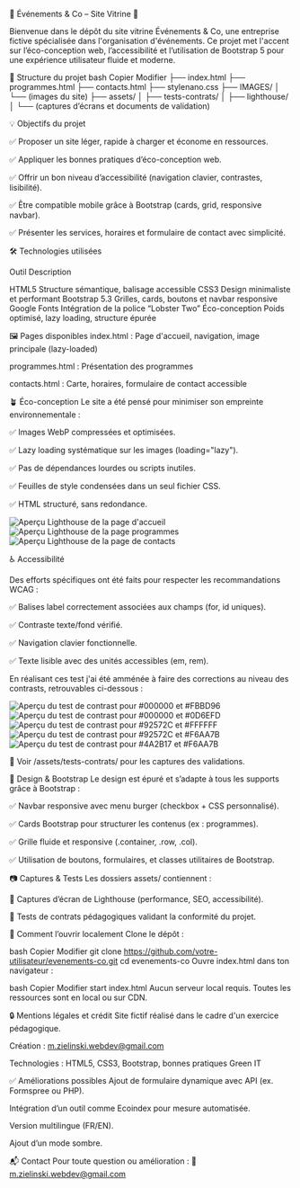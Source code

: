 🌿 Événements & Co – Site Vitrine 🌿

Bienvenue dans le dépôt du site vitrine Événements & Co, une entreprise fictive spécialisée dans l'organisation d'événements.
Ce projet met l'accent sur l’éco-conception web, l’accessibilité et l’utilisation de Bootstrap 5 pour une expérience utilisateur fluide et moderne.

📁 Structure du projet
bash
Copier
Modifier
├── index.html
├── programmes.html
├── contacts.html
├── stylenano.css
├── IMAGES/
│   └── (images du site)
├── assets/
│   ├── tests-contrats/
│   ├── lighthouse/
│   └── (captures d’écrans et documents de validation)


💡 Objectifs du projet

✅ Proposer un site léger, rapide à charger et économe en ressources.

✅ Appliquer les bonnes pratiques d’éco-conception web.

✅ Offrir un bon niveau d’accessibilité (navigation clavier, contrastes, lisibilité).

✅ Être compatible mobile grâce à Bootstrap (cards, grid, responsive navbar).

✅ Présenter les services, horaires et formulaire de contact avec simplicité.


🛠️ Technologies utilisées

Outil	            Description

HTML5	            Structure sémantique, balisage accessible
CSS3	            Design minimaliste et performant
Bootstrap 5.3	    Grilles, cards, boutons et navbar responsive
Google Fonts	    Intégration de la police “Lobster Two”
Éco-conception	    Poids optimisé, lazy loading, structure épurée


🖼️ Pages disponibles
index.html : Page d'accueil, navigation, image principale (lazy-loaded)

programmes.html : Présentation des programmes 

contacts.html : Carte, horaires, formulaire de contact accessible


🪴 Éco-conception
Le site a été pensé pour minimiser son empreinte environnementale :

✅ Images WebP compressées et optimisées.

✅ Lazy loading systématique sur les images (loading="lazy").

✅ Pas de dépendances lourdes ou scripts inutiles.

✅ Feuilles de style condensées dans un seul fichier CSS.

✅ HTML structuré, sans redondance.

![Aperçu Lighthouse de la page d'accueil](./assets/Lighthouse%20index.png)
![Aperçu Lighthouse de la page programmes](./assets/Lighthouse%20programmes.png)
![Aperçu Lighthouse de la page de contacts](./assets/Lighthouse%20contacts.png)


♿ Accessibilité

Des efforts spécifiques ont été faits pour respecter les recommandations WCAG :

✅ Balises label correctement associées aux champs (for, id uniques).

✅ Contraste texte/fond vérifié.

✅ Navigation clavier fonctionnelle.

✅ Texte lisible avec des unités accessibles (em, rem).

En réalisant ces test j'ai été amménée à faire des corrections au niveau des contrasts, retrouvables ci-dessous : 

![Aperçu du test de contrast pour #000000 et #FBBD96 ](./assets/Contrast%20black%20and%20pink%20navbar%20and%20footer.png)
![Aperçu du test de contrast pour #000000 et #0D6EFD](./assets/Contrast%20btn%20programmes.png)
![Aperçu du test de contrast pour #92572C et #FFFFFF](./assets/Contrast%20h2%20fond%20blanc%20correction.png)
![Aperçu du test de contrast pour #92572C et #F6AA7B](./assets/Contrast%20h2%20index%20avant%20correction%20png.png)
![Aperçu du test de contrast pour #4A2B17 et #F6AA7B](./assets/Contrast%20h2%20index%20correction.png)

📎 Voir /assets/tests-contrats/ pour les captures des validations.

🎨 Design & Bootstrap
Le design est épuré et s’adapte à tous les supports grâce à Bootstrap :

✅ Navbar responsive avec menu burger (checkbox + CSS personnalisé).

✅ Cards Bootstrap pour structurer les contenus (ex : programmes).

✅ Grille fluide et responsive (.container, .row, .col).

✅ Utilisation de boutons, formulaires, et classes utilitaires de Bootstrap.

📷 Captures & Tests
Les dossiers assets/ contiennent :

📸 Captures d’écran de Lighthouse (performance, SEO, accessibilité).

📑 Tests de contrats pédagogiques validant la conformité du projet.

🚀 Comment l’ouvrir localement
Clone le dépôt :

bash
Copier
Modifier
git clone https://github.com/votre-utilisateur/evenements-co.git
cd evenements-co
Ouvre index.html dans ton navigateur :

bash
Copier
Modifier
start index.html
Aucun serveur local requis. Toutes les ressources sont en local ou sur CDN.

🔒 Mentions légales et crédit
Site fictif réalisé dans le cadre d'un exercice pédagogique.

Création : m.zielinski.webdev@gmail.com

Technologies : HTML5, CSS3, Bootstrap, bonnes pratiques Green IT

✅ Améliorations possibles
Ajout de formulaire dynamique avec API (ex. Formspree ou PHP).

Intégration d’un outil comme Ecoindex pour mesure automatisée.

Version multilingue (FR/EN).

Ajout d’un mode sombre.

📬 Contact
Pour toute question ou amélioration :
📧 m.zielinski.webdev@gmail.com